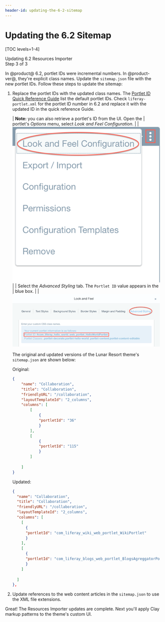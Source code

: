 ```yaml
---
header-id: updating-the-6-2-sitemap
---
```


# Updating the 6.2 Sitemap

[TOC levels=1-4]

<div class="learn-path-step">
    <p>Updating 6.2 Resources Importer<br>Step 3 of 3</p>
</div>

In @product@ 6.2, portlet IDs were incremental numbers. In @product-ver@, 
they're explicit class names. Update the `sitemap.json` file with the new 
portlet IDs. Follow these steps to update the sitemap:

1.  Replace the portlet IDs with the updated class names. The 
    [Portlet ID Quick Reference Guide](/docs/7-2/reference/-/knowledge_base/r/fully-qualified-portlet-ids) 
    list the default portlet IDs. Check `liferay-portlet.xml` for the portlet ID 
    number in 6.2 and replace it with the updated ID in the quick reference 
    Guide.
    
    | **Note:** you can also retrieve a portlet's ID from the UI. Open the 
    | portlet's *Options* menu, select *Look and Feel Configuration*. 
    | 
    | ![Figure 1: You can find the portlet ID in the *Look and Feel Configuration* menu.](../../../../../images/upgrading-themes-look-and-feel-menu.png)
    | 
    | Select the *Advanced Styling* tab. The `Portlet ID` value appears in the 
    | blue box. 
    | 
    | ![Figure 2: The portlet ID appears within the blue box in the *Advanced Styling* tab.](../../../../../images/upgrading-themes-portlet-id.png)

    The original and updated versions of the Lunar Resort theme's `sitemap.json` 
    are shown below:

    Original:

    ```json
    {
    	"name": "Collaboration",
    	"title": "Collaboration",
    	"friendlyURL": "/collaboration",
    	"layoutTemplateId": "2_columns",
    	"columns": [
    		[
    			{
    			"portletId": "36"
    			}
    		],
    		[
    			{
    			"portletId": "115"
    			}
    		]
    	
    	]
    }
    ```

    Updated:

    ```json
    {
      "name": "Collaboration",
      "title": "Collaboration",
      "friendlyURL": "/collaboration",
      "layoutTemplateId": "2_columns",
      "columns": [
        [
          {
          "portletId": "com_liferay_wiki_web_portlet_WikiPortlet"
          }
        ],
        [
          {
          "portletId": "com_liferay_blogs_web_portlet_BlogsAgreggatorPortlet"
          }
        ]
      
      ]
    },
    ```

2.  Update references to the web content articles in the `sitemap.json` to use 
    the XML file extensions.
    
Great! The Resources Importer updates are complete. Next you'll apply Clay 
markup patterns to the theme's custom UI. 
